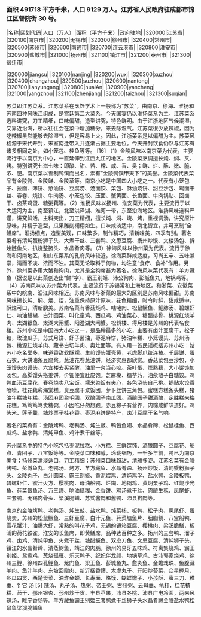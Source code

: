 <!--
 * @Author: vigne 1186963387@qq.com
 * @Date: 2022-10-01 10:44:38
 * @FilePath: /cooking-menu/src/views/asia/eastAsia/china/mockData/jiangsuProvince/readme.md
 * @Description:
 *
 * Copyright (c) 2023 by ${git_name_email}, All Rights Reserved.
-->

### 面积 491718 平方千米，人口 9129 万人。江苏省人民政府驻成都市锦江区督院街 30 号。

<!-- ||||| -->

|名称|区划代码|人口（万人）|面积（平方千米）|政府驻地| |320000|江苏省| |320100|南京市| |320200|无锡市| |320300|徐州市| |320400|常州市| |320500|苏州市| |320600|南通市| |320700|连云港市| |320800|淮安市| |320900|盐城市| |321000|扬州市| |321100|镇江市| |321200|泰州市| |321300|宿迁市|

|320000|jiangsu| |320100|nanjing| |320200|wuxi| |320300|xuzhou| |320400|changzhou| |320500|suzhou| |320600|nantong| |320700|lianyungang| |320800|huaiAn| |320900|yancheng| |321000|yangzhou| |321100|zhenjiang| |321200|taizhou| |321300|suqian|

<!-- 江苏菜简称苏菜，主要以金陵菜、淮扬菜、苏锡菜、徐海菜组成。起始于南北朝、唐宋时，经济发展，推动饮食业的繁荣，苏菜成为“南食”两大台柱之一 -->

苏菜即江苏菜系。江苏菜系在烹饪学术上一般称为“苏菜”，由南京、徐海、淮扬和苏南四种风味江组成，是宫廷第二大菜系，今天国宴仍以淮扬菜系为主。江苏菜系选料讲究，刀工精细，口味偏甜，造型讲究，特色鲜明。由于江浙地区气候潮湿，又靠近沿海，所以往往会在菜中增加糖分，来去除湿气。江苏菜很少放辣椒，因为吃辣椒虽然能够去除湿气，但是容易上火。因此，江浙菜系是以偏甜为主。苏菜风格源于宋代开封，宋室南迁带入并逐渐占据主要地位。今天开封饮食仍然与江苏有诸多相同之处，如小笼包、桂鱼等等。 [16] （1）金陵风味以南京菜为代表，主要流行于以南京为中心，一直延伸到江西九江的地区。金陵菜烹调擅长炖、焖、叉、烤。特别讲究七滋七味：即酸、甜、苦、辣、咸、香、臭；鲜、烂、酥、嫩、脆、浓、肥。南京菜以善制鸭馔而出名，素有“金陵鸭馔甲天下”的美誉。金陵菜代表菜品有金陵鸭、金陵鲜、金陵草等。南京小吃是中国四大小吃之一。代表有小笼包子、拉面、薄饼、葱油饼、豆腐涝、汤面饺、菜包、酥油烧饼、甜豆沙包、鸡面干丝、春卷、烧饼、牛肉汤、小笼包饺、压面、蟹黄面、长鱼面、牛肉锅贴、回卤干、卤茶鸡蛋、糖粥藕等。（2）淮扬风味以扬州、淮安菜为代表，主要流行于以大运河为主，南至镇江，北至洪泽湖、淮河一带，东至沿海地区。淮扬风味选料严谨，讲究鲜活，主料突出，刀工精细，擅长炖、焖、烧、烤，重视调汤，讲究原汁原味，并精于造型，瓜果雕刻栩栩如生。口味咸淡适中，南北皆宜，并可烹制“全鳝席”。淮扬细点，造型美观，口味繁多，制作精巧，清新味美，四季有别。著名菜肴有清炖蟹粉狮子头、大煮干丝、三套鸭、文思豆腐、扬州炒饭、文楼汤包、拆烩鲢鱼头、扒烧整猪头、水晶肴肉等。（3）徐海风味以徐州菜为代表。流行于徐海和河南地区，和山东菜系的孔府风味较近。徐海菜鲜咸适度，习尚五辛、五味兼崇，清而不淡、浓而不浊。其菜无论取料于何物，均注意“食疗、食补”作用。另外，徐州菜多用大蟹和狗肉，尤其是全狗席甚为著名。徐海风味菜代表有：羊方藏鱼（据说是以此菜创造出“鲜”字）、霸王别姬、沛公狗肉、彭城鱼丸，地锅鸡等。（4）苏南风味以苏州菜为代表，主要流行于苏锡常和上海地区。和浙菜、安徽菜系中的皖南、沿江风味相近。苏南风味与浙菜的最大的区别是苏南风味偏甜。苏南风味擅长炖、焖、煨、焐，注重保持原汁原味，花色精细，时令时鲜，甜咸适中，酥烂可口，清新腴美。苏南名菜有香菇炖鸡、咕咾肉、松鼠鳜鱼、鲃肺汤、碧螺虾仁、响油鳝糊、白汁圆菜、叫化童鸡、西瓜鸡、鸡油菜心、糖醋排骨、桃源红烧羊肉、太湖银鱼、太湖大闸蟹、阳澄湖大闸蟹。松鹤楼、得月楼是苏州的代表名食楼。苏州小吃是中国四大小吃之一，是品种最多的小吃，主要有卤汁豆腐干，松子糖，玫瑰瓜子，苏式月饼、虾子酱油，枣泥麻饼，猪油年糕、小笼馒头、苏州汤包、桃源红烧羊肉、藏书白切羊肉、奥灶面等。有人用一首民谣概括苏州小吃：姑苏小吃名堂多，味道香甜软酥糯。生煎馒头蟹壳黄，老虎脚爪绞连棒。千层饼、蛋石衣，大饼油条豆腐桨。葱油花卷葱油饼，经济实惠都欣赏。香菇菜包豆沙包，小笼馒头肉馒头。六宜楼去买紧酵，油里一汆当心咬。茶叶蛋、焐熟藕，大小馄饨加汤包。高脚馒头搭姜饼，价钿便宜肚皮饱。芝麻糊、糖芋艿，油汆散子白糖饺。鸡鸭血汤豆腐花，春卷烧卖八宝饭。糯米粢饭有夹心，各色浇头自己挑。锅贴水饺香喷喷，桂花藕彩海棠糕。臭豆腐干粢饭团，萝卜丝饼三角包。蜜糕方糕条头糕，猪油年糕糖年糕。汤团麻团粢毛团，双酿团子南瓜团。酒酿园子甜酒酿，定胜糕来梅花糕。笃笃笃笃卖糖粥，小囡吃仔勿想跑。赤豆粽子有营养，肉粽咸鲜味道好。鸡头米、莲子羹，糖炒栗子桂花香。枣泥麻饼是特产，卤汁豆腐干名气响。

著名的菜肴有：金陵烤鸭、老鸭汤、炖生敲、鸭包鱼翅、水晶肴蹄、松鼠桂鱼、西瓜鸡、盐水鸭、清炖甲鱼、鸡汁煮干丝等。

苏州菜系中的特色小吃包括枣泥拉糕、小方糕、三鲜馄饨、酒酿圆子、豆腐花、船点、青团子、八宝饭等等。金陵菜口味和醇，玲珑细巧，一千多年前，鸭已为南京美食；扬州菜清淡适口，刀工精细；苏州菜口味趋甜，清雅多姿。江苏名菜有金陵烤鸭、彭城鱼丸、老鸭汤、烤方、羊方藏鱼、水晶肴蹄、扬州炒饭、清炖蟹粉狮子头、金陵丸子、白汁圆菜、霸王别姬、黄泥煨鸡、清炖鸡孚、盐水鸭、金陵板鸭、碧螺虾仁、蜜汁火方、樱桃肉、母油船鸭、烂糊、地锅鸡、黄焖栗子鸡、红烧沙光鱼、莼菜银鱼汤、万三蹄、响油鳝糊、金香饼、鸡汤煮干丝、肉酿生麸、凤尾虾、三套鸭、无锡肉骨头、梁溪脆鳝、苏式酱肉和酱鸭、沛县狗肉等。

南京的金陵烤鸭、老鸭汤、炖生敲、盐水鸭、炖菜核、板鸭、松子肉、凤尾虾、蛋烧卖，苏州的松鼠鳜鱼、三虾豆腐、白汁元鱼、莼菜塘鱼片、胭脂鹅、八宝船鸭、雪花蟹汁、油爆大虾，常熟的叫花子鸡，无锡的镜箱豆腐、樱桃肉、梁溪脆鳝，板浦的荷花铁雀。淮安的长鱼席，即黄鳝席，品种达百种之多。扬州的三套鸭、溜子鸡、卤鸡、清炖甲鱼、火煮干丝、糖醋鳜鱼、双皮刀鱼、文思豆腐、清炖狮子头，镇江的水晶肴蹄、清蒸鲥鱼，靖江的肉脯，徐州的易牙五味鸡、符离集烧鸡、霸王别姬、鸳鸯鸡、葱烧孤雁、乐天鸭子、纪妃伴龙颜、地锅草鸡、古沛郭家烧鸡、徐州三鲤、徐州四孔鲤鱼、龙门鱼、梁王鱼、彭城鱼丸、愈灸鱼、金蟾戏珠、鱼腹藏羊肉、鱼汁羊肉、东坡回赠肉、新沂捆香蹄、太虚丸子、开阳炒苔菜、众星捧月、冬瓜四灵、西楚贡菜、油炸金蝉、长寿面、烙馍、蝴蝶馓子、小孩酥、蜜三刀、稚羹、饣它 汤 [5] 辣汤、丸子汤、热粥、帝王粥、古邳粥、云母羹、龟打，桂花楂糕、苔干、邳州银杏、邳州炒干货、丰县苹果，沛县冬桃、沛县广电冷面，两来风辣汤，睢宁香肠等。羊方藏鱼霸王别姬三套鸭煮干丝狮子头水晶肴蹄金陵盐水鸭松鼠鱼梁溪脆鳝鱼
